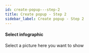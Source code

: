 ```yaml
---
id: create-popup---step-2
title: Create popup - Step 2
sidebar_label: Create popup - Step 2
---
```

#### Select infographic
Select a picture here you want to show

